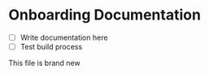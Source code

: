 # Onboarding Documentation 

- [ ] Write documentation here
- [ ] Test build process

This file is brand new
